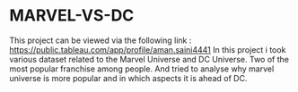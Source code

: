 # MARVEL-VS-DC
This project can be viewed via the following link : https://public.tableau.com/app/profile/aman.saini4441
In this project i took various dataset related to the Marvel Universe and DC Universe. Two of the most popular franchise among people. And tried to analyse why marvel universe is more popular and in which aspects it is ahead of DC.
